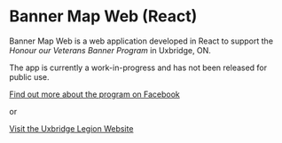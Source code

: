 # Banner Map Web (React)

Banner Map Web is a web application developed in React to support the *Honour our Veterans Banner Program* in Uxbridge, ON.

The app is currently a work-in-progress and has not been released for public use.

[Find out more about the program on Facebook](https://www.facebook.com/HonourOurVeterans/) 

or

[Visit the Uxbridge Legion Website](https://www.uxbridgelegion.ca/banner-program-1)
